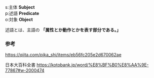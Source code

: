 s:主体 **Subject**  
p:述語 **Predicate**  
o:対象 **Object**

述語とは、主語の **「属性とか動作とかを表す部分である。」**

### 参考

https://qiita.com/pika_shi/items/eb56fc205e2d670062ae

日本大百科全書
https://kotobank.jp/word/%E8%BF%B0%E8%AA%9E-77867#w-2000474


